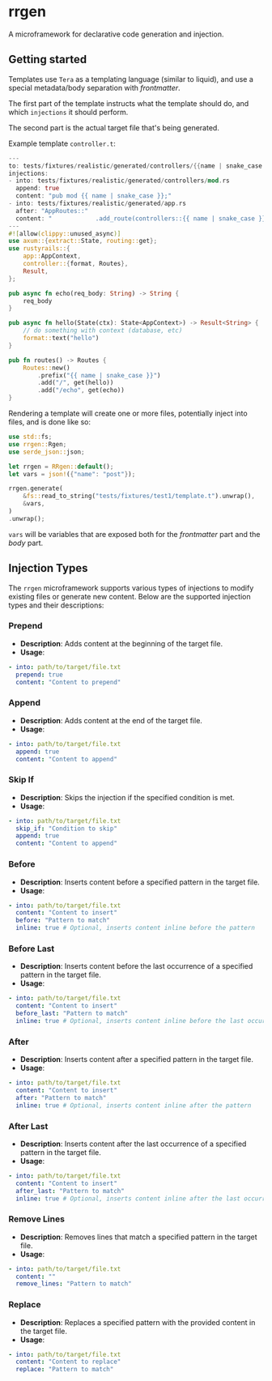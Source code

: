 
# rrgen

A microframework for declarative code generation and injection.


## Getting started

Templates use `Tera` as a templating language (similar to liquid), and use a special metadata/body separation with _frontmatter_.

The first part of the template instructs what the template should do, and which `injections` it should perform.

The second part is the actual target file that's being generated.


Example template `controller.t`:

```rust
---
to: tests/fixtures/realistic/generated/controllers/{{name | snake_case }}.rs
injections:
- into: tests/fixtures/realistic/generated/controllers/mod.rs
  append: true
  content: "pub mod {{ name | snake_case }};"
- into: tests/fixtures/realistic/generated/app.rs
  after: "AppRoutes::"
  content: "            .add_route(controllers::{{ name | snake_case }}::routes())"
---
#![allow(clippy::unused_async)]
use axum::{extract::State, routing::get};
use rustyrails::{
    app::AppContext,
    controller::{format, Routes},
    Result,
};

pub async fn echo(req_body: String) -> String {
    req_body
}

pub async fn hello(State(ctx): State<AppContext>) -> Result<String> {
    // do something with context (database, etc)
    format::text("hello")
}

pub fn routes() -> Routes {
    Routes::new()
        .prefix("{{ name | snake_case }}")
        .add("/", get(hello))
        .add("/echo", get(echo))
}
```

Rendering a template will create one or more files, potentially inject into files, and is done like so:

```rust
use std::fs;
use rrgen::Rgen;
use serde_json::json;

let rrgen = RRgen::default();
let vars = json!({"name": "post"});

rrgen.generate(
    &fs::read_to_string("tests/fixtures/test1/template.t").unwrap(),
    &vars,
)
.unwrap();
```

`vars` will be variables that are exposed both for the _frontmatter_ part and the _body_ part.

## Injection Types

The `rrgen` microframework supports various types of injections to modify existing files or generate new content. Below are the supported injection types and their descriptions:

### Prepend

- **Description**: Adds content at the beginning of the target file.
- **Usage**:
```yaml
- into: path/to/target/file.txt
  prepend: true
  content: "Content to prepend"
```
    
### Append
- **Description**: Adds content at the end of the target file.
- **Usage**:
```yaml
- into: path/to/target/file.txt
  append: true
  content: "Content to append"
```

### Skip If
- **Description**: Skips the injection if the specified condition is met.
- **Usage**:
```yaml
- into: path/to/target/file.txt
  skip_if: "Condition to skip"
  append: true
  content: "Content to append"
```
  
### Before
- **Description**: Inserts content before a specified pattern in the target file.
- **Usage**:
```yaml
- into: path/to/target/file.txt
  content: "Content to insert"
  before: "Pattern to match"
  inline: true # Optional, inserts content inline before the pattern
```
### Before Last
- **Description**: Inserts content before the last occurrence of a specified pattern in the target file.
- **Usage**:
```yaml
- into: path/to/target/file.txt
  content: "Content to insert"
  before_last: "Pattern to match"
  inline: true # Optional, inserts content inline before the last occurrence of pattern
```
  
### After
- **Description**: Inserts content after a specified pattern in the target file.
- **Usage**:
```yaml
- into: path/to/target/file.txt
  content: "Content to insert"
  after: "Pattern to match"
  inline: true # Optional, inserts content inline after the pattern
```
  
### After Last
- **Description**: Inserts content after the last occurrence of a specified pattern in the target file.
- **Usage**:
```yaml
- into: path/to/target/file.txt
  content: "Content to insert"
  after_last: "Pattern to match"
  inline: true # Optional, inserts content inline after the last occurrence of the pattern
```
  
### Remove Lines
- **Description**: Removes lines that match a specified pattern in the target file.
- **Usage**:
```yaml
- into: path/to/target/file.txt
  content: ""
  remove_lines: "Pattern to match"
```

### Replace
- **Description**: Replaces a specified pattern with the provided content in the target file.
- **Usage**:
```yaml
- into: path/to/target/file.txt
  content: "Content to replace"
  replace: "Pattern to match"
```